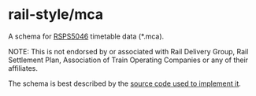 # rail-style/mca

A schema for
[RSPS5046](https://www.raildeliverygroup.com/files/Publications/services/rsp/RSPS5046_timetable_information_data_feed_interface_specification.pdf)
timetable data (*.mca).

NOTE: This is not endorsed by or associated with Rail Delivery Group, Rail
Settlement Plan, Association of Train Operating Companies or any of their
affiliates.

The schema is best described by the [source code used to implement it](index.js).
